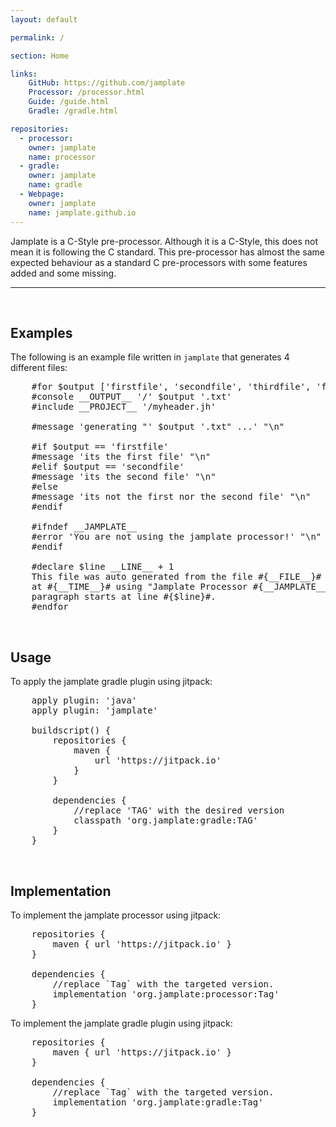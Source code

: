 ```yaml
---
layout: default

permalink: /

section: Home

links:
    GitHub: https://github.com/jamplate
    Processor: /processor.html
    Guide: /guide.html
    Gradle: /gradle.html

repositories:
  - processor:
    owner: jamplate
    name: processor
  - gradle:
    owner: jamplate
    name: gradle
  - Webpage:
    owner: jamplate
    name: jamplate.github.io
---
```


Jamplate is a C-Style pre-processor. Although it is a C-Style, this does not mean it is
following the C standard. This pre-processor has almost the same expected behaviour as a
standard C pre-processors with some features added and some missing.

<hr>
<br>

## Examples

The following is an example file written in `jamplate` that generates 4 different files:

<pre class="prettyprint language-jamplate">
	#for $output ['firstfile', 'secondfile', 'thirdfile', 'forthfile']
	#console __OUTPUT__ '/' $output '.txt'
	#include __PROJECT__ '/myheader.jh'

	#message 'generating "' $output '.txt" ...' "\n"

	#if $output == 'firstfile'
	#message 'its the first file' "\n"
	#elif $output == 'secondfile'
	#message 'its the second file' "\n"
	#else
	#message 'its not the first nor the second file' "\n"
	#endif

	#ifndef __JAMPLATE__
	#error 'You are not using the jamplate processor!' "\n"
	#endif

	#declare $line __LINE__ + 1
	This file was auto generated from the file #{__FILE__}# on #{__DATE__}#
	at #{__TIME__}# using "Jamplate Processor #{__JAMPLATE__}#" and this 
	paragraph starts at line #{$line}#.
	#endfor
</pre>

<br>

## Usage

To apply the jamplate gradle plugin using jitpack:

<pre class="prettyprint">
	apply plugin: 'java'
	apply plugin: 'jamplate'

	buildscript() {
		repositories {
			maven {
				url 'https://jitpack.io'
			}
		}

		dependencies {
			//replace 'TAG' with the desired version
			classpath 'org.jamplate:gradle:TAG'
		}
	}
</pre>

<br>

## Implementation

To implement the jamplate processor using jitpack:

<pre class="prettyprint">
	repositories {
		maven { url 'https://jitpack.io' }
	}

	dependencies {
		//replace `Tag` with the targeted version.
		implementation 'org.jamplate:processor:Tag'
	}
</pre>

To implement the jamplate gradle plugin using jitpack:

<pre class="prettyprint">
	repositories {
		maven { url 'https://jitpack.io' }
	}

	dependencies {
		//replace `Tag` with the targeted version.
		implementation 'org.jamplate:gradle:Tag'
	}
</pre>
